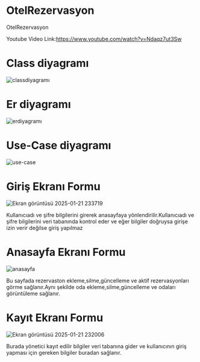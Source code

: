 # OtelRezervasyon
 OtelRezervasyon

Youtube Video Link:https://www.youtube.com/watch?v=Ndaqz7ut3Sw
 
# Class diyagramı
![classdiyagramı](https://github.com/user-attachments/assets/32241dba-0fd5-4ba3-bc96-0f4c3289b857)

# Er diyagramı
![erdiyagramı](https://github.com/user-attachments/assets/2b96313f-067d-4070-aa4b-81d1e1b5fd3f)

# Use-Case diyagramı
![use-case](https://github.com/user-attachments/assets/06ef3a67-6f1c-4855-9910-9c2856ee988f)

# Giriş Ekranı Formu

![Ekran görüntüsü 2025-01-21 233719](https://github.com/user-attachments/assets/ff6ca01d-c1b1-416e-8c71-3bc1debe58b0)

Kullanıcıadı ve şifre bilgilerini girerek anasayfaya yönlendirilir.Kullanıcıadı ve şifre bilgilerini veri tabanında kontrol eder ve eğer bilgiler doğruysa girişe izin verir değilse giriş yapılmaz

# Anasayfa Ekranı Formu

![anasayfa](https://github.com/user-attachments/assets/55cead6a-ac01-4768-9e3e-af69273f06fd)

Bu sayfada rezervaston ekleme,silme,güncelleme ve aktif rezervasyonları görme sağlanır.Aynı şekilde oda ekleme,silme,güncelleme ve odaları görüntüleme sağlanır.

# Kayıt Ekranı Formu

![Ekran görüntüsü 2025-01-21 232006](https://github.com/user-attachments/assets/08bb0cdb-ef4f-4c8c-b58f-44f0b5de4261)

Burada yönetici kayıt edilir bilgiler veri tabanına gider ve kullanıcının giriş yapması için gereken bilgiler buradan sağlanır.
